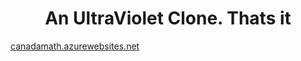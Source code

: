 <h1 align="center">An UltraViolet Clone. Thats it</h1>
<a href="https://canadamath.azurewebsites.net/">canadamath.azurewebsites.net</a>
